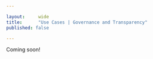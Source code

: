 ```yaml
---

layout:     wide
title:      "Use Cases | Governance and Transparency"
published: false

---
```


Coming soon!

